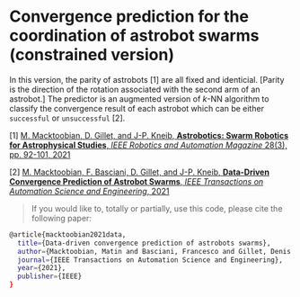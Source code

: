 # Convergence prediction for the coordination of astrobot swarms (constrained version)
In this version, the parity of astrobots [1] are all fixed and identicial. [Parity is the direction of the rotation associated with the second arm of an astrobot.] The predictor is an augmented version of $k$-NN algorithm to classify the convergence result of each astrobot which can be either `successful` or `unsuccessful` [2].

[1] [M. Macktoobian, D. Gillet, and J-P. Kneib, **Astrobotics: Swarm Robotics for Astrophysical Studies**, *IEEE Robotics and Automation Magazine* 28(3), pp. 92-101, 2021](https://ieeexplore.ieee.org/document/9340384)

[2] [M. Macktoobian, F. Basciani, D. Gillet, and J-P. Kneib, **Data-Driven Convergence Prediction of Astrobot Swarms**, *IEEE Transactions on Automation Science and Engineering*, 2021](https://ieeexplore.ieee.org/document/9380402)

> If you would like to, totally or partially, use this code, please cite the following paper: 

```bash
@article{macktoobian2021data,
  title={Data-driven convergence prediction of astrobots swarms},
  author={Macktoobian, Matin and Basciani, Francesco and Gillet, Denis and Kneib, Jean-Paul},
  journal={IEEE Transactions on Automation Science and Engineering},
  year={2021},
  publisher={IEEE}
}
```
